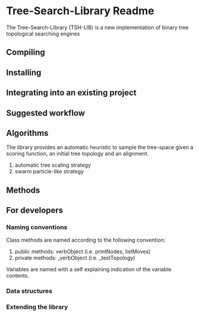 # Tree-Search-Library Readme

The Tree-Search-Library (TSH-LIB) is a new implementation of binary tree topological searching engines

## Compiling

## Installing

## Integrating into an existing project

## Suggested workflow

## Algorithms

The library provides an automatic heuristic to sample the tree-space given a scoring function, an initial tree topology and an alignment.

 1. automatic tree scaling strategy
 2. swarm particle-like strategy

## Methods

## For developers

### Naming conventions

Class methods are named according to the following convention:
 1. public methods: verbObject (i.e. printNodes, listMoves)
 2. private methods: _verbObject (i.e. _testTopology)

Variables are named with a self explaining indication of the variable contents.

### Data structures

### Extending the library